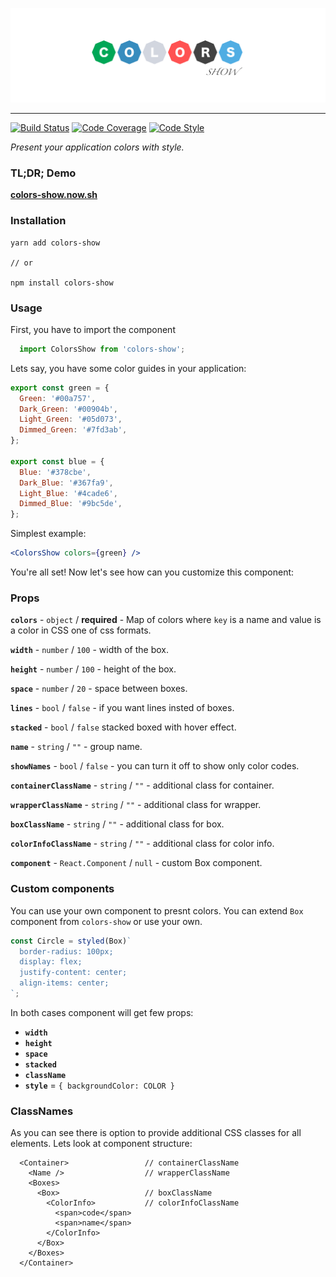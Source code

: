 ![](https://raw.githubusercontent.com/RafalFilipek/colors-show/master/logo.png)

---

[![Build Status](https://travis-ci.org/RafalFilipek/colors-show.svg?branch=master)](https://travis-ci.org/RafalFilipek/colors-show)
[![Code Coverage](https://img.shields.io/codecov/c/github/RafalFilipek/colors-show/master.svg)](https://codecov.io/gh/RafalFilipek/colors-show)
[![Code Style](https://img.shields.io/badge/codestyle-airbnb-brightgreen.svg)](https://github.com/airbnb/javascript)

_Present your application colors with style._

### TL;DR; Demo

[**colors-show.now.sh**](https://colors-show.now.sh)


### Installation

```
yarn add colors-show

// or

npm install colors-show
```

### Usage

First, you have to import the component

```jsx
  import ColorsShow from 'colors-show';
```

Lets say, you have some color guides in your application:

```js
export const green = {
  Green: '#00a757',
  Dark_Green: '#00904b',
  Light_Green: '#05d073',
  Dimmed_Green: '#7fd3ab',
};

export const blue = {
  Blue: '#378cbe',
  Dark_Blue: '#367fa9',
  Light_Blue: '#4cade6',
  Dimmed_Blue: '#9bc5de',
};
```

Simplest example:

```jsx
<ColorsShow colors={green} />
```

You're all set!  Now let's see how can you customize this component:


### Props

**`colors`** - `object` / **required** - Map of colors where `key` is a name and value is a color in CSS one of css formats.

**`width`** - `number` / `100` - width of the box.

**`height`** - `number` / `100` - height of the box.

**`space`** - `number` / `20` - space between boxes.

**`lines`** - `bool` / `false` - if you want lines insted of boxes.

**`stacked`**  - `bool` / `false` stacked boxed with hover effect.

**`name`** - `string` /  `""` - group name.

**`showNames`** - `bool` / `false` - you can turn it off to show only color codes.

**`containerClassName`**  - `string` /  `""` - additional class for container.

**`wrapperClassName`**  - `string` /  `""` - additional class for wrapper.

**`boxClassName`**  - `string` /  `""` - additional class for box.

**`colorInfoClassName`**  - `string` /  `""` - additional class for color info.

**`component`** - `React.Component` / `null` - custom Box component.

### Custom components

You can use your own component to presnt colors. You can extend `Box` component from `colors-show` or use your own.

```js
const Circle = styled(Box)`
  border-radius: 100px;
  display: flex;
  justify-content: center;
  align-items: center;
`;
```

In both cases component will get few props:

- **`width`**
- **`height`**
- **`space`**
- **`stacked`**
- **`className`**
- **`style`** = `{ backgroundColor: COLOR }`

### ClassNames

As you can see there is option to provide additional CSS classes for all elements. Lets look at component structure:

```
  <Container>                 // containerClassName
    <Name />                  // wrapperClassName
    <Boxes>
      <Box>                   // boxClassName
        <ColorInfo>           // colorInfoClassName
          <span>code</span>
          <span>name</span>
        </ColorInfo>
      </Box>
    </Boxes>
  </Container>
```
